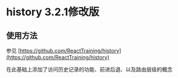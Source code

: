 # history 3.2.1修改版

## 使用方法

参见 [https://github.com/ReactTraining/history](https://github.com/ReactTraining/history)


在此基础上添加了访问历史记录的功能、前进后退、以及路由层级的概念



